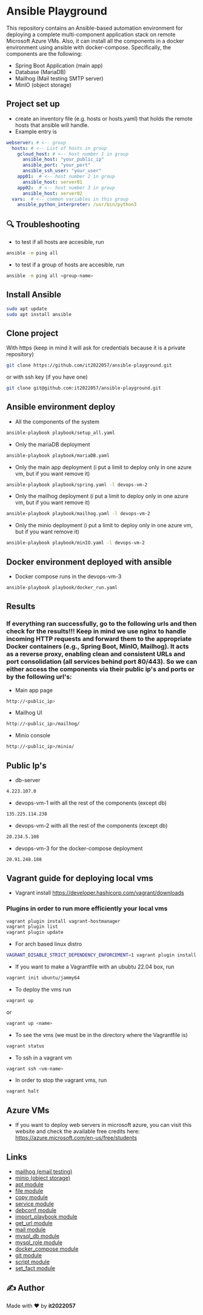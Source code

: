 # Ansible Playground 

This repository contains an Ansible-based automation environment for deploying a complete multi-component application stack on remote Microsoft Azure VMs. Also, it can install all the components in a docker environment using ansible with docker-compose. Specifically, the components are the following:

* Spring Boot Application (main app)
* Database (MariaDB)
* Mailhog (Mail testing SMTP server)
* MinIO (object storage)

## Project set up
* create an inventory file (e.g. hosts or hosts.yaml) that holds the remote hosts that ansible will handle.
* Example entry is
```yaml
webserver: # <-- group
  hosts: # <-- List of hosts in group
    gcloud_host: # <-- host number 1 in group
      ansible_host: "your_public_ip"
      ansible_port: "your_port"
      ansible_ssh_user: "your_user"
    app01:  # <-- host number 2 in group
      ansible_host: server01
    app02:  # <-- host number 3 in group
      ansible_host: server02
  vars:  # <-- common variables in this group
    ansible_python_interpreter: /usr/bin/python3
```

## 🔍 Troubleshooting

* to test if all hosts are accesible, run
```bash
ansible -m ping all
```
* to test if a group of hosts are accesible, run
```bash
ansible -m ping all <group-name>
```

## Install Ansible

```bash
sudo apt update
sudo apt install ansible
```

## Clone project

With https (keep in mind it will ask for credentials because it is a private repository)
```bash
git clone https://github.com/it2022057/ansible-playground.git
```
or with ssh key (if you have one)
```bash
git clone git@github.com:it2022057/ansible-playground.git
```

## Ansible environment deploy

* All the components of the system
```bash
ansible-playbook playbook/setup_all.yaml 
```

* Only the mariaDB deployment
```bash
ansible-playbook playbook/mariaDB.yaml
```

* Only the main app deployment (i put a limit to deploy only in one azure vm, but if you want remove it)
```bash
ansible-playbook playbook/spring.yaml -l devops-vm-2
```

* Only the mailhog deployment (i put a limit to deploy only in one azure vm, but if you want remove it)
```bash
ansible-playbook playbook/mailhog.yaml -l devops-vm-2
```

* Only the minio deployment (i put a limit to deploy only in one azure vm, but if you want remove it)
```bash
ansible-playbook playbook/minIO.yaml -l devops-vm-2
```

## Docker environment deployed with ansible

* Docker compose runs in the devops-vm-3
```bash
ansible-playbook playbook/docker_run.yaml
```

## Results

### If everything ran successfully, go to the following urls and then check for the results!!! Keep in mind we use nginx to handle incoming HTTP requests and forward them to the appropriate Docker containers (e.g., Spring Boot, MinIO, Mailhog). It acts as a reverse proxy, enabling clean and consistent URLs and port consolidation (all services behind port 80/443). So we can either access the components via their public ip's and ports or by the following url's:
  
* Main app page
```bash
http://<public_ip>
```

* Mailhog UI 
```bash
http://<public_ip>/mailhog/
```

* Minio console
```bash
http://<public_ip>/minio/
```

## Public Ip's

* db-server
```bash
4.223.107.0
```

* devops-vm-1 with all the rest of the components (except db)
```bash
135.225.114.238
```

* devops-vm-2 with all the rest of the components (except db)
```bash
20.234.5.108
```

* devops-vm-3 for the docker-compose deployment
```bash
20.91.248.188
```

## Vagrant guide for deploying local vms
* Vagrant install https://developer.hashicorp.com/vagrant/downloads 

### Plugins in order to run more efficiently your local vms

```bash
vagrant plugin install vagrant-hostmanager
vagrant plugin list
vagrant plugin update
```

* For arch based linux distro 
```bash
VAGRANT_DISABLE_STRICT_DEPENDENCY_ENFORCEMENT=1 vagrant plugin install hostmanager
```

* If you want to make a Vagrantfile with an ububtu 22.04 box, run

```bash
vagrant init ubuntu/jammy64
```

* To deploy the vms run
```bash
vagrant up
```
or
```bash
vagrant up <name> 
```

* To see the vms (we must be in the directory where the Vagrantfile is)
```bash
vagrant status
```

* To ssh in a vagrant vm
```bash
vagrant ssh <vm-name>
```

* In order to stop the vagrant vms, run
```bash
vagrant halt
```

## Azure VMs

* If you want to deploy web servers in microsoft azure, you can visit this website and check the available free credits here: https://azure.microsoft.com/en-us/free/students

## Links
* [mailhog (email testing)](https://github.com/mailhog/MailHog)
* [minio (object storage)](https://min.io/)
* [apt module](https://docs.ansible.com/ansible/latest/collections/ansible/builtin/apt_module.html)
* [file module](https://docs.ansible.com/ansible/latest/collections/ansible/builtin/file_module.html)
* [copy module](https://docs.ansible.com/ansible/latest/collections/ansible/builtin/copy_module.html)
* [service module](https://docs.ansible.com/ansible/latest/collections/ansible/builtin/service_module.html)
* [debconf module](https://docs.ansible.com/ansible/latest/collections/ansible/builtin/debconf_module.html)
* [import_playbook module](https://docs.ansible.com/ansible/latest/collections/ansible/builtin/import_playbook_module.html)
* [get_url module](https://docs.ansible.com/ansible/latest/collections/ansible/builtin/get_url_module.html)
* [mail module](https://docs.ansible.com/ansible/2.9/modules/mail_module.html)
* [mysql_db module](https://docs.ansible.com/ansible/latest/collections/community/mysql/mysql_db_module.html)
* [mysql_role module](https://docs.ansible.com/ansible/latest/collections/community/mysql/mysql_role_module.html)
* [docker_compose module](https://docs.ansible.com/ansible/latest/collections/community/docker/docker_compose_v2_module.html)
* [git module](https://docs.ansible.com/ansible/latest/collections/ansible/builtin/git_module.html)
* [script module](https://docs.ansible.com/ansible/latest/collections/ansible/builtin/script_module.html)
* [set_fact module](https://docs.ansible.com/ansible/latest/collections/ansible/builtin/set_fact_module.html)

## ✍️ Author

Made with ❤️ by **it2022057**